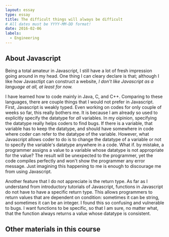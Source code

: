 ```yaml
---
layout: essay
type: essay
title: The difficult things will always be difficult
# All dates must be YYYY-MM-DD format!
date: 2016-02-06
labels:
  - Engineering
---
```


## About Javascript
Being a total amateur in Javascript, I still have a lot of fresh impression going around in my head. One thing I can cleary declare is that; although I like how Javasctipt can construct a website, *I don't like Javascript as a language at all, at least for now.*

I have learned how to code mainly in Java, C, and C++. Comparing to these languages, there are couple things that I would not prefer in Javascript. First, Javascript is weakly typed. Even working on codes for only couple of weeks so far, this really bothers me. It is because I am already so used to explicitly specify the datatype for *all* variables. In my oipinion, specifying the datatype really helps coders to find bugs. If there is a variable, that variable has to keep the datatype, and should have somewhere in code where coder can refer to the datatype of the variable. However, what Javascript allows coder to do is to change the datatype of a variable or not to specify the variable's datatype anywhere in a code. What if. by mistake, a programmer assigns a value to a variable whose datatype is not appropriate for the value? The result will be unexpected to the programmer, yet the code compiles perfectly and won't show the programmer any error message. Just imagining this happening to me is enough to discourage me from using Javascript.

Another feature that I do not appreciate is the return type. As far as I understand from introductory tutorials of Javascript, functions in Javascript do not have to have a specific return type. This allows programmers to return values that are dependent on condition\: sometimes it can be string, and sometimes it can be an integer. I found this so confusing and vulnerable to bugs. I want functions to be specific, so that I am sure, no matter what, that the function always returns a value whose datatype is consistent.

## Other materials in this course
